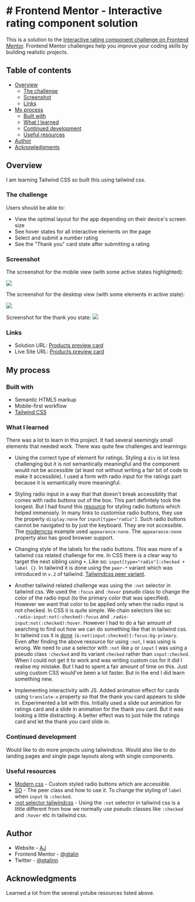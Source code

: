 # # Frontend Mentor - Interactive rating component solution

This is a solution to the [Interactive rating component challenge on Frontend Mentor](https://www.frontendmentor.io/challenges/interactive-rating-component-koxpeBUmI). Frontend Mentor challenges help you improve your coding skills by building realistic projects.

## Table of contents

- [Overview](#overview)
  - [The challenge](#the-challenge)
  - [Screenshot](#screenshot)
  - [Links](#links)
- [My process](#my-process)
  - [Built with](#built-with)
  - [What I learned](#what-i-learned)
  - [Continued development](#continued-development)
  - [Useful resources](#useful-resources)
- [Author](#author)
- [Acknowledgments](#acknowledgments)

## Overview

I am learning Tailwind CSS so built this using tailwind css.

### The challenge

Users should be able to:

- View the optimal layout for the app depending on their device's screen size
- See hover states for all interactive elements on the page
- Select and submit a number rating
- See the "Thank you" card state after submitting a rating

### Screenshot

The screenshot for the mobile view (with some active states highlighted):

![](./screenshot_mobile.png)

The screenshot for the desktop view (with some elements in active state):

![](./screenshot_desktop.png)

Screenshot for the thank you state:
![](./screenshot-mobile-thankyoucard.png)

### Links

- Solution URL: [Products preview card](https://github.com/gtalin/front-end-mentor/interactive-rating-component)
- Live Site URL: [Products preview card](https://gtalin.github.io/front-end-mentor/interactive-rating-component/index.html)

## My process

### Built with

- Semantic HTML5 markup
- Mobile-first workflow
- [Tailwind CSS](https://tailwindcss.com/)

### What I learned

There was a lot to learn in this project. It had several seemingly small elements that needed work. There was quite few challenges and learnings:

- Using the correct type of element for ratings. Styling a `div` is lot less challenging but it is not semantically meaningful and the component would not be accessible (at least not without writing a fair bit of code to make it accessible). I used a form with radio input for the ratings part because it is semantically more meaningful.

- Styling radio input in a way that that doesn't break accessiblity that comes with radio buttons out of the box. This part definitely took the longest. But I had found this [resource](https://moderncss.dev/pure-css-custom-styled-radio-buttons/) for styling radio buttons which helped immensely.
  In many links to customise radio buttons, they use the property `display:none` for `input[type="radio"]`. Such radio buttons cannot be navigated to by just the keyboard. They are not accessible. The [moderncss](https://moderncss.dev/pure-css-custom-styled-radio-buttons/) example used `appearance:none`. The `appearance:none` property also has good browser support.

- Changing style of the labels for the radio buttons. This was more of a tailwind css related challenge for me. In CSS there is a clear way to target the next sibling using `+`. Like so: `input[type="radio"]:checked + label {}`. In tailwind it is done using the `peer-*` variant which was introduced in `v.2` of tailwind. [Tailwindcss peer variant](https://v2.tailwindcss.com/docs/just-in-time-mode#sibling-selector-variants).

- Another tailwind related challenge was using the `:not` selector in tailwind css. We used the `:focus` and `:hover` pseudo class to change the color of the radio input (to the primary color that was specified). However we want that color to be applied only when the radio input is not checked. In CSS it is quite simple. We chain selectors like so: `.radio-input:not(:checked):focus` and `.radio-input:not(:checked):hover`. However I had to do a fair amount of searching to find out how we can do something like that in tailwind css. In tailwind css it is [done](https://www.kindacode.com/snippet/using-not-selector-in-tailwind-css/) `[&:not(input:checked)]:focus:bg-primary`. Even after finding the above resource for using `:not`, I was using is wrong. We need to use a selector with `:not` like `p` or `input` I was using a pseudo class `:checked` and its variant `checked` rather than `input:checked`. When I could not get it to work and was writing custom css for it did I realise my mistake. But I had to spent a fair amount of time on this. Just using custom CSS would've been a lot faster. But in the end I did learn something new.

- Implementing interactivity with JS. Added animation effect for cards using `translate-x` property so that the thank you card appears to slide in. Experimented a bit with this. Initially used a slide out animation for ratings card and a slide in animation for the thank you card. But it was looking a little distracting. A better effect was to just hide the ratings card and let the thank you card slide in.

### Continued development

Would like to do more projects using tailwindcss. Would also like to do landing pages and single page layouts along with single components.

### Useful resources

- [Modern css](https://moderncss.dev/pure-css-custom-styled-radio-buttons/) - Custom styled radio buttons which are accessible.
- [SO](https://stackoverflow.com/questions/65784357/tailwindcss-change-label-when-radio-button-checked) - The peer class and how to use it. To change the styling of `label` when `input` is `:checked`.
- [:not selector tailwindcss](https://www.kindacode.com/snippet/using-not-selector-in-tailwind-css/) - Using the `:not` selector in tailwind css is a little different from how we normally use pseudo classes like `:checked` and `:hover` etc in tailwind css.

## Author

- Website - [AJ](https://github.com/gtalin)
- Frontend Mentor - [@gtalin](https://www.frontendmentor.io/profile/gtalin)
- Twitter - [@gtalinn](https://twitter.com/gtalinn)

## Acknowledgments

Learned a lot from the several yotube resources listed above.
